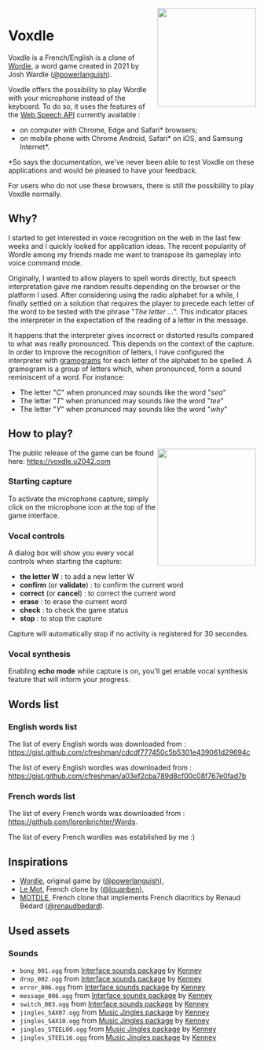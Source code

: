 <img align="right" src="https://i.imgur.com/53H3jzF.png" height="200" width="200">

# Voxdle

Voxdle is a French/English is a clone of [Wordle](https://www.nytimes.com/games/wordle/index.html), a word game created in 2021 by Josh Wardle ([@powerlanguish](https://twitter.com/powerlanguish)).

Voxdle offers the possibility to play Wordle with your microphone instead of the keyboard. To do so, it uses the features of the [Web Speech API](https://developer.mozilla.org/en-US/docs/Web/API/Web_Speech_API) currently available :
* on computer with Chrome, Edge and Safari\* browsers;
* on mobile phone with Chrome Android, Safari\* on iOS, and Samsung Internet\*.

\*So says the documentation, we've never been able to test Voxdle on these applications and would be pleased to have your feedback.

For users who do not use these browsers, there is still the possibility to play Voxdle normally.

## Why?

I started to get interested in voice recognition on the web in the last few weeks and I quickly looked for application ideas. The recent popularity of Wordle among my friends made me want to transpose its gameplay into voice command mode.

Originally, I wanted to allow players to spell words directly, but speech interpretation gave me random results depending on the browser or the platform I used. After considering using the radio alphabet for a while, I finally settled on a solution that requires the player to precede each letter of the word to be tested with the phrase "*The letter ...*". This indicator places the interpreter in the expectation of the reading of a letter in the message.

It happens that the interpreter gives incorrect or distorted results compared to what was really pronounced. This depends on the context of the capture. In order to improve the recognition of letters, I have configured the interpreter with [gramograms](https://en.wikipedia.org/wiki/Gramogram) for each letter of the alphabet to be spelled. A gramogram is a group of letters which, when pronounced, form a sound reminiscent of a word. For instance:

* The letter "*C*" when pronunced may sounds like the word "*sea*"
* The letter "*T*" when pronunced may sounds like the word "*tee*"
* The letter "*Y*" when pronunced may sounds like the word "*why*"

## How to play?

<img align="right" src="https://i.imgur.com/uZaYn0a.png" height="237" width="200">

The public release of the game can be found here: https://voxdle.u2042.com

### Starting capture

To activate the microphone capture, simply click on the microphone icon at the top of the game interface.

### Vocal controls

A dialog box will show you every vocal controls when starting the capture:

* **the letter W** : to add a new letter W
* **confirm** (or **validate**) : to confirm the current word
* **correct** (or **cancel**) : to correct the current word
* **erase** : to erase the current word
* **check** : to check the game status
* **stop** : to stop the capture

Capture will automatically stop if no activity is registered for 30 secondes.

### Vocal synthesis

Enabling **echo mode** while capture is on, you'll get enable vocal synthesis feature that will inform your progress.

## Words list

### English words list

The list of every English words was downloaded from : https://gist.github.com/cfreshman/cdcdf777450c5b5301e439061d29694c

The list of every English wordles was downloaded from : https://gist.github.com/cfreshman/a03ef2cba789d8cf00c08f767e0fad7b

### French words list

The list of every French words was downloaded from : https://github.com/lorenbrichter/Words.

The list of every French wordles was established by me :)

## Inspirations

* [Wordle](https://www.nytimes.com/games/wordle/index.html), original game by ([@powerlanguish](https://twitter.com/powerlanguish)),
* [Le Mot](https://wordle.louan.me/), French clone by ([@louanben](https://twitter.com/louanben)),
* [MOTDLE](https://motdle.herokuapp.com/), French clone that implements French diacritics by Renaud Bédard ([@renaudbedard](https://twitter.com/louanben/renaudbedard)).

## Used assets

### Sounds

* `bong_001.ogg` from [Interface sounds package](https://www.kenney.nl/assets/interface-sounds) by [Kenney](https://www.kenney.nl/)
* `drop_002.ogg` from [Interface sounds package](https://www.kenney.nl/assets/interface-sounds) by [Kenney](https://www.kenney.nl/)
* `error_006.ogg` from [Interface sounds package](https://www.kenney.nl/assets/interface-sounds) by [Kenney](https://www.kenney.nl/)
* `message_006.ogg` from [Interface sounds package](https://www.kenney.nl/assets/interface-sounds) by [Kenney](https://www.kenney.nl/)
* `switch_003.ogg` from [Interface sounds package](https://www.kenney.nl/assets/interface-sounds) by [Kenney](https://www.kenney.nl/)
* `jingles_SAX07.ogg` from [Music Jingles package](https://www.kenney.nl/assets/music-jingles) by [Kenney](https://www.kenney.nl/)
* `jingles_SAX10.ogg` from [Music Jingles package](https://www.kenney.nl/assets/music-jingles) by [Kenney](https://www.kenney.nl/)
* `jingles_STEEL00.ogg` from [Music Jingles package](https://www.kenney.nl/assets/music-jingles) by [Kenney](https://www.kenney.nl/)
* `jingles_STEEL16.ogg` from [Music Jingles package](https://www.kenney.nl/assets/music-jingles) by [Kenney](https://www.kenney.nl/)
